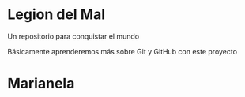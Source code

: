 # Legion del Mal
Un repositorio para conquistar el mundo

Básicamente aprenderemos más sobre Git y GitHub con este proyecto

# Marianela